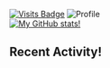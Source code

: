 [![Visits Badge](https://badges.pufler.dev/visits/misly16/git-badges)](https://badges.pufler.dev)
![Profile](https://raw.githubusercontent.com/Misly16/Misly16/master/index.png)
<br>
[![My GitHub stats!](https://github-readme-stats.vercel.app/api?username=misly16&show_icons=true&theme=dracula)](https://github.com/misly16)
<br>
## Recent Activity!
<!--START_SECTION:activity-->

<!--END_SECTION:activity-->

